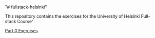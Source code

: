 "# fullstack-helsinki" 

This repository contains the exercises for the University of Helsinki Full-stack Course"

[Part 0 Exercises](https://github.com/ceg3/fullstack-course-part-0-exercises)
